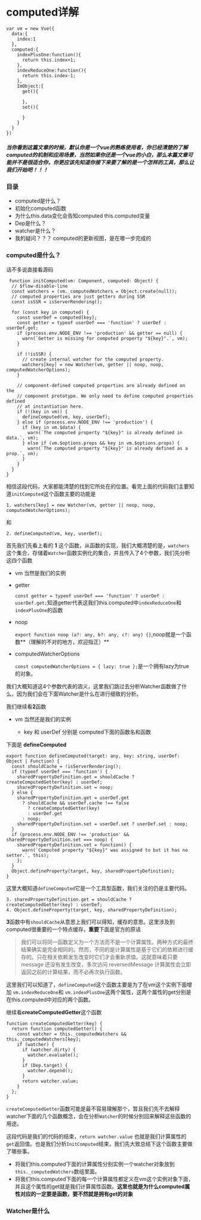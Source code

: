 # computed详解

    var vm = new Vue({
      data:{
        index:1
      },
      computed:{
        indexPlusOne:function(){
          return this.index+1;
        },
        indexReduceOne:function(){
          return this.index-1;
        },
		ImObject:{
          get(){

          },
          set(){

          }
		}
      }
    })

##### 当你看到这篇文章的时候，默认你是一个vue的熟练使用者，你已经清楚的了解computed的机制和应用场景，当然如果你还是一个vue的小白，那么本篇文章可能并不是很适合你，你更应该先知道你接下来要了解的是一个怎样的工具，那么让我们开始吧！！！

### 目录

 - computed是什么？
 - 初始化computed函数
 - 为什么this.data变化会告知computed this.computed变量
 - Dep是什么？
 - watcher是什么？
 - 我的疑问？？？ computed的更新视图，是在哪一步完成的
 
### computed是什么？

话不多说直接看源码
     
     function initComputed(vm: Component, computed: Object) {
      // $flow-disable-line
      const watchers = (vm._computedWatchers = Object.create(null));
      // computed properties are just getters during SSR
      const isSSR = isServerRendering();

      for (const key in computed) {
        const userDef = computed[key];
        const getter = typeof userDef === 'function' ? userDef : userDef.get;
        if (process.env.NODE_ENV !== 'production' && getter == null) {
          warn(`Getter is missing for computed property "${key}".`, vm);
        }

        if (!isSSR) {
          // create internal watcher for the computed property.
          watchers[key] = new Watcher(vm, getter || noop, noop, computedWatcherOptions);
        }

        // component-defined computed properties are already defined on the
        // component prototype. We only need to define computed properties defined
        // at instantiation here.
        if (!(key in vm)) {
          defineComputed(vm, key, userDef);
        } else if (process.env.NODE_ENV !== 'production') {
          if (key in vm.$data) {
            warn(`The computed property "${key}" is already defined in data.`, vm);
          } else if (vm.$options.props && key in vm.$options.props) {
            warn(`The computed property "${key}" is already defined as a prop.`, vm);
          }
        }
      }
    }

相信这段代码，大家都能清楚的找到它所处在的位置。看完上面的代码我们主要知道`initComputed`这个函数主要的功能是
    
    1. watchers[key] = new Watcher(vm, getter || noop, noop, computedWatcherOptions);
   
和

    2. defineComputed(vm, key, userDef);
    
首先我们先看上看的 **1** 这个函数，从函数的实现，我们大概清楚的是，`watchers`这个集合，存储着`Watcher`函数实例化的集合，并且传入了4个参数，我们先分析这四个函数

  - vm 当然是我们的实例
  
  - getter 
  
    `const getter = typeof userDef === 'function' ? userDef : userDef.get;`知道getter代表这我们this.computed中`indexReduceOne`和`indexPlusOne`的函数
    
  - noop 
  
      `export function noop (a?: any, b?: any, c?: any) {}`,noop就是一个函数**（理解的不对的地方，欢迎指正）**
	  
  - computedWatcherOptions
  
  	  `const computedWatcherOptions = { lazy: true };`是一个拥有lazy为true的对象。
			 
我们大概知道这4个参数代表的涵义，这里我们跳过去分析Watcher函数做了什么，因为我们会在下面Watcher是什么在进行细致的分析。

我们继续看**2**函数
  
   - vm 当然还是我们的实例
	 
	 - key 和 userDef 分别是 computed下面的函数名和函数

下面是 **defineComputed**
	
    export function defineComputed(target: any, key: string, userDef: Object | Function) {
      const shouldCache = !isServerRendering();
      if (typeof userDef === 'function') {
        sharedPropertyDefinition.get = shouldCache ? createComputedGetter(key) : userDef;
        sharedPropertyDefinition.set = noop;
      } else {
        sharedPropertyDefinition.get = userDef.get
          ? shouldCache && userDef.cache !== false
            ? createComputedGetter(key)
            : userDef.get
          : noop;
        sharedPropertyDefinition.set = userDef.set ? userDef.set : noop;
      }
      if (process.env.NODE_ENV !== 'production' && sharedPropertyDefinition.set === noop) {
        sharedPropertyDefinition.set = function() {
          warn(`Computed property "${key}" was assigned to but it has no setter.`, this);
        };
      }
      Object.defineProperty(target, key, sharedPropertyDefinition);
    }

这里大概知道`defineComputed`它是一个工具型函数，我们关注的仍是主要代码。

	3. sharedPropertyDefinition.get = shouldCache ? createComputedGetter(key) : userDef;
	4. Object.defineProperty(target, key, sharedPropertyDefinition);

**3**函数中有`shouldCache`从意思上我们可以得知，缓存的意思。这里涉及到computed很重要的一个特点缓存，**重要**下面是官方的原话

> 我们可以将同一函数定义为一个方法而不是一个计算属性。两种方式的最终结果确实是完全相同的。然而，不同的是计算属性是基于它们的依赖进行缓存的。只在相关依赖发生改变时它们才会重新求值。这就意味着只要 message 还没有发生改变，多次访问 reversedMessage 计算属性会立即返回之前的计算结果，而不必再次执行函数。

这里我们可以知道了，`defineComputed`这个函数主要是为了在vm这个实例下面增加 `vm.indexReduceOne`和 `vm.indexPlusOne`这两个属性，这两个属性的get分别是在this.computed中对应的两个函数。

继续看**createComputedGetter**这个函数 
  
    function createComputedGetter(key) {
      return function computedGetter() {
        const watcher = this._computedWatchers && this._computedWatchers[key];
        if (watcher) {
          if (watcher.dirty) {
            watcher.evaluate();
          }
          if (Dep.target) {
            watcher.depend();
          }
          return watcher.value;
        }
      };
    }
`createComputedGetter`函数可能是最不容易理解那个，暂且我们先不去解释watcher下面的几个函数概念，会在分析`Watcher`的时候分别回来解释这些函数的用途。
	
这段代码是我们的代码的结束，`return watcher.value` 也就是我们计算属性的`get`返回值。也是我们分析`InitComputed`结束，我们先大致总结下这个函数主要做了哪些事。

- 将我们this.computed下面的计算属性分别实例一个watcher对象放到`this._computedWatchers`数组里面。
- 将我们this.computed下面的每一个计算属性都定义在vm这个实例对象下面，并且这个属性的get就是我们计算属性函数。**这里也就是为什么computed属性对应的一定要是函数，要不然就是拥有get的对象**


	
### Watcher是什么
	
	

  
  
  


    
    
